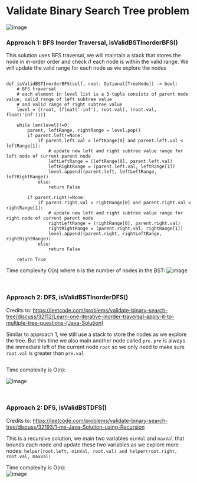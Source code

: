 # Validate Binary Search Tree problem
![image](https://user-images.githubusercontent.com/25105806/135770320-2a106846-a750-44fd-bd2f-479e12fcbc73.png)


### Approach 1: BFS Inorder Traversal, isValidBSTInorderBFS()
This solution uses BFS traversal, we will maintain a stack that stores the node in in-order order and check if each node is within the valid range. We will update the valid range for each node as we explore the nodes

```python3

def isValidBSTInorderBFS(self, root: Optional[TreeNode]) -> bool:
	# BFS traversal
	# each element in level list is a 3-tuple consists of parent node value, valid range of left subtree value
	# and valid range of right subtree value
	level = [(root, (float('-inf'), root.val), (root.val, float('inf')))]

	while len(level)!=0:
		parent, leftRange, rightRange = level.pop()
		if parent.left!=None:
			if parent.left.val > leftRange[0] and parent.left.val < leftRange[1]:
				# update new left and right subtree value range for left node of current parent node
				leftLeftRange = (leftRange[0], parent.left.val)
				leftRightRange = (parent.left.val, leftRange[1])
				level.append((parent.left, leftLeftRange, leftRightRange))
			else:
				return False

		if parent.right!=None:
			if parent.right.val > rightRange[0] and parent.right.val < rightRange[1]:
				# update new left and right subtree value range for right node of current parent node
				rightLeftRange = (rightRange[0], parent.right.val)
				rightRightRange = (parent.right.val, rightRange[1])
				level.append((parent.right, rightLeftRange, rightRightRange))
			else:
				return False

	return True
```

Time complexity O(n) where n is the number of nodes in the BST:
![image](https://user-images.githubusercontent.com/25105806/135770394-36ff1f7e-d160-4c9f-9517-fd58f14ccb42.png)


<br />

### Approach 2: DFS, isValidBSTInorderDFS()
Credits to: https://leetcode.com/problems/validate-binary-search-tree/discuss/32112/Learn-one-iterative-inorder-traversal-apply-it-to-multiple-tree-questions-(Java-Solution)

Similar to approach 1, we still use a stack to store the nodes as we explore the tree. But this time we also main another node called `pre`. `pre` is always the immediate left of the current node `root` so we only need to make sure `root.val` is greater than `pre.val`

```python3

```

Time complexity is O(n):

![image](https://user-images.githubusercontent.com/25105806/135770462-ffe1b1f7-5a2b-42ca-9ef9-56b8593d3b6e.png)

<br />

### Approach 2: DFS, isValidBSTDFS()
Credits to: https://leetcode.com/problems/validate-binary-search-tree/discuss/32193/1-ms-Java-Solution-using-Recursion

This is a recursive solution, we main two variables `minVal` and `maxVal` that bounds each node and update these two variables as we explore more nodes:
`helper(root.left, minVal, root.val) and helper(root.right, root.val, maxVal)`

Time complexity is O(n):\
![image](https://user-images.githubusercontent.com/25105806/135770597-987c86ec-afa0-41ce-8c43-497bba70d755.png)
